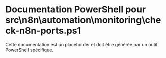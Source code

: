 # Documentation PowerShell pour src\n8n\automation\monitoring\check-n8n-ports.ps1

Cette documentation est un placeholder et doit être générée par un outil PowerShell spécifique.
